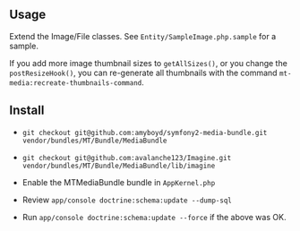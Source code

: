 Usage
----------

Extend the Image/File classes. See `Entity/SampleImage.php.sample` for a sample.

If you add more image thumbnail sizes to `getAllSizes()`, or you change the `postResizeHook()`, you can re-generate all thumbnails with the command `mt-media:recreate-thumbnails-command`.

Install
-------

* `git checkout git@github.com:amyboyd/symfony2-media-bundle.git vendor/bundles/MT/Bundle/MediaBundle`

* `git checkout git@github.com:avalanche123/Imagine.git vendor/bundles/MT/Bundle/MediaBundle/lib/imagine`

* Enable the MTMediaBundle bundle in `AppKernel.php`

* Review `app/console doctrine:schema:update --dump-sql`

* Run `app/console doctrine:schema:update --force` if the above was OK.
